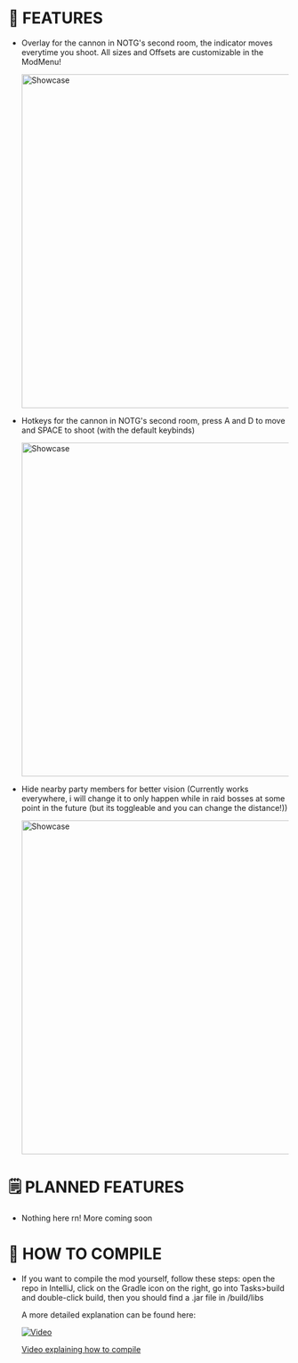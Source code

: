 # 🌟 FEATURES

- Overlay for the cannon in NOTG's second room, the indicator moves everytime you shoot. All sizes and Offsets are customizable in the ModMenu!

  <img src="https://github.com/user-attachments/assets/56ee2b56-6d87-4647-b2c8-6d0064564fb1" width="600px" alt="Showcase"/>

- Hotkeys for the cannon in NOTG's second room, press A and D to move and SPACE to shoot (with the default keybinds)

  <img src="https://github.com/user-attachments/assets/bd983137-16fb-474c-95f5-6da4366662c2" width="600px" alt="Showcase"/>

- Hide nearby party members for better vision (Currently works everywhere, i will change it to only happen while in raid bosses at some point in the future (but its toggleable and you can change the distance!))

  <img src="https://github.com/user-attachments/assets/9888c912-6391-469a-ac6c-bd344ca11236" width="600px" alt="Showcase"/>

  
# 🗒️ PLANNED FEATURES
- Nothing here rn! More coming soon

# 🐘 HOW TO COMPILE
- If you want to compile the mod yourself, follow these steps: open the repo in IntelliJ, click on the Gradle icon on the right,
  go into Tasks>build and double-click build, then you should find a .jar file in <wynnarsch folder>/build/libs

  A more detailed explanation can be found here:
  
  [![Video](https://img.youtube.com/vi/5YmUIDY7dm8/maxresdefault.jpg)](https://youtu.be/5YmUIDY7dm8)


  [Video explaining how to compile](https://youtu.be/5YmUIDY7dm8)
